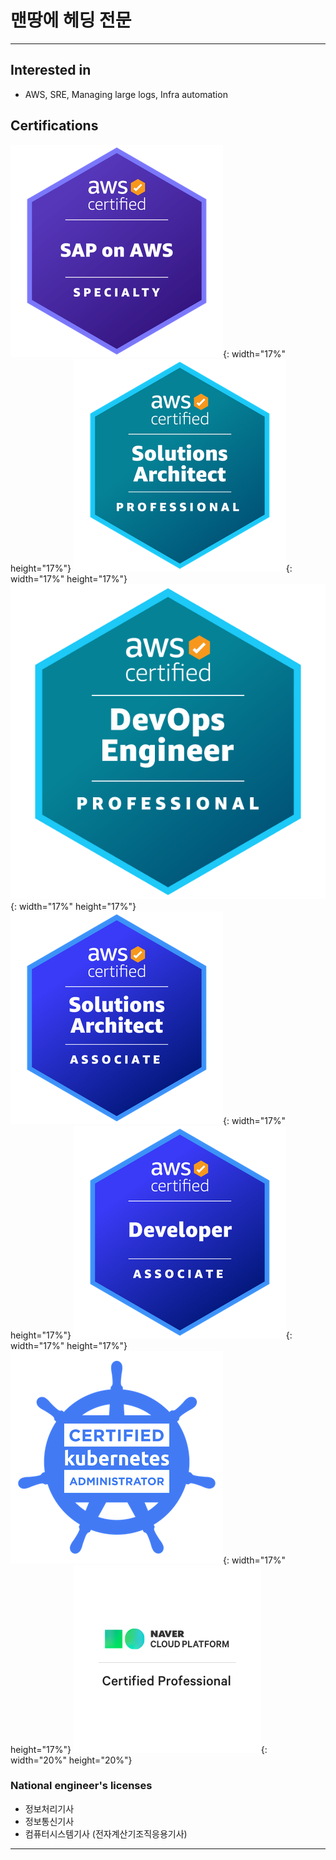 # 맨땅에 헤딩 전문

---
## Interested in
- AWS, SRE, Managing large logs, Infra automation

## Certifications

![aws_pas](aws_pas.png){: width="17%" height="17%"}
![aws_sap](aws_sap.png){: width="17%" height="17%"}
![aws_dop](aws_dop.png){: width="17%" height="17%"}
![aws_saa](aws_saa.png){: width="17%" height="17%"}
![aws_dva](aws_dva.png){: width="17%" height="17%"}
![cka](cka.png){: width="17%" height="17%"}
![nbp_ncp](NCP.png){: width="20%" height="20%"}

### National engineer's licenses
- 정보처리기사
- 정보통신기사
- 컴퓨터시스템기사 (전자계산기조직응용기사)
---
